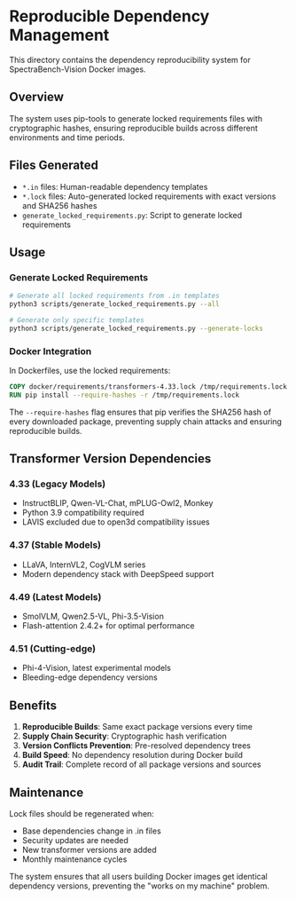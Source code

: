 # Reproducible Dependency Management

This directory contains the dependency reproducibility system for SpectraBench-Vision Docker images.

## Overview
The system uses pip-tools to generate locked requirements files with cryptographic hashes, ensuring reproducible builds across different environments and time periods.

## Files Generated
- `*.in` files: Human-readable dependency templates
- `*.lock` files: Auto-generated locked requirements with exact versions and SHA256 hashes
- `generate_locked_requirements.py`: Script to generate locked requirements

## Usage

### Generate Locked Requirements
```bash
# Generate all locked requirements from .in templates
python3 scripts/generate_locked_requirements.py --all

# Generate only specific templates
python3 scripts/generate_locked_requirements.py --generate-locks
```

### Docker Integration
In Dockerfiles, use the locked requirements:

```dockerfile
COPY docker/requirements/transformers-4.33.lock /tmp/requirements.lock
RUN pip install --require-hashes -r /tmp/requirements.lock
```

The `--require-hashes` flag ensures that pip verifies the SHA256 hash of every downloaded package, preventing supply chain attacks and ensuring reproducible builds.

## Transformer Version Dependencies

### 4.33 (Legacy Models)
- InstructBLIP, Qwen-VL-Chat, mPLUG-Owl2, Monkey
- Python 3.9 compatibility required
- LAVIS excluded due to open3d compatibility issues

### 4.37 (Stable Models)
- LLaVA, InternVL2, CogVLM series
- Modern dependency stack with DeepSpeed support

### 4.49 (Latest Models)
- SmolVLM, Qwen2.5-VL, Phi-3.5-Vision
- Flash-attention 2.4.2+ for optimal performance

### 4.51 (Cutting-edge)
- Phi-4-Vision, latest experimental models
- Bleeding-edge dependency versions

## Benefits

1. **Reproducible Builds**: Same exact package versions every time
2. **Supply Chain Security**: Cryptographic hash verification
3. **Version Conflicts Prevention**: Pre-resolved dependency trees
4. **Build Speed**: No dependency resolution during Docker build
5. **Audit Trail**: Complete record of all package versions and sources

## Maintenance

Lock files should be regenerated when:
- Base dependencies change in .in files
- Security updates are needed
- New transformer versions are added
- Monthly maintenance cycles

The system ensures that all users building Docker images get identical dependency versions, preventing the "works on my machine" problem.